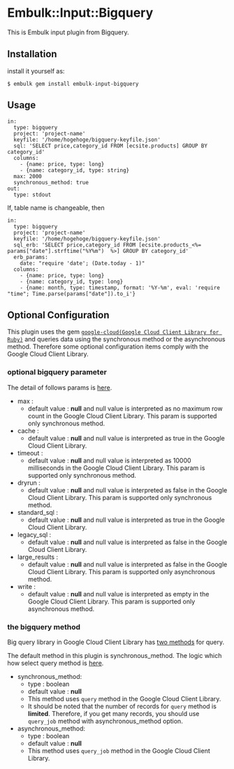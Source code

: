 # Embulk::Input::Bigquery

This is Embulk input plugin from Bigquery.

## Installation

install it yourself as:

    $ embulk gem install embulk-input-bigquery

## Usage

```
in:
  type: bigquery
  project: 'project-name'
  keyfile: '/home/hogehoge/bigquery-keyfile.json'
  sql: 'SELECT price,category_id FROM [ecsite.products] GROUP BY category_id'
  columns:
    - {name: price, type: long}
    - {name: category_id, type: string}
  max: 2000
  synchronous_method: true
out:
  type: stdout
```

If, table name is changeable, then

```
in:
  type: bigquery
  project: 'project-name'
  keyfile: '/home/hogehoge/bigquery-keyfile.json'
  sql_erb: 'SELECT price,category_id FROM [ecsite.products_<%= params["date"].strftime("%Y%m")  %>] GROUP BY category_id'
  erb_params:
    date: "require 'date'; (Date.today - 1)"
  columns:
    - {name: price, type: long}
    - {name: category_id, type: long}
    - {name: month, type: timestamp, format: '%Y-%m', eval: 'require "time"; Time.parse(params["date"]).to_i'}
```

## Optional Configuration
This plugin uses the gem [`google-cloud(Google Cloud Client Library for Ruby)`](https://github.com/GoogleCloudPlatform/google-cloud-ruby) and queries data using the synchronous method or the asynchronous  method.
Therefore some optional configuration items comply with the Google Cloud Client Library.

### optional bigquery parameter 

The detail of follows params is [here](https://github.com/GoogleCloudPlatform/google-cloud-ruby/blob/master/google-cloud-bigquery/lib/google/cloud/bigquery/project.rb).

- max :
  - default value : **null** and null value is interpreted as no maximum row count in the Google Cloud Client Library. This param is supported only synchronous method.
- cache :
  - default value : **null** and null value is interpreted as true in the Google Cloud Client Library. 
- timeout :
  - default value : **null** and null value is interpreted as 10000 milliseconds in the Google Cloud Client Library. This param is supported only synchronous method.
- dryrun :
  - default value : **null** and null value is interpreted as false in the Google Cloud Client Library. This param is supported only synchronous method.
- standard_sql :
  - default value : **null** and null value is interpreted as true in the Google Cloud Client Library.
- legacy_sql :
  - default value : **null** and null value is interpreted as false in the Google Cloud Client Library.
- large_results :
  - default value : **null** and null value is interpreted as false in the Google Cloud Client Library. This param is supported only asynchronous method.
- write : 
  - default value : **null** and null value is interpreted as empty in the Google Cloud Client Library. This param is supported only asynchronous method.

### the bigquery method
Big query library in Google Cloud Client Library has [two methods](https://github.com/GoogleCloudPlatform/google-cloud-ruby/blob/master/google-cloud-bigquery/lib/google/cloud/bigquery/project.rb) for query.

The default method in this plugin is synchronous_method.
The logic which how select query method is [here](https://github.com/ykoyano/embulk-input-bigquery/blob/master/lib/embulk/input/bigquery.rb#L41).
 
- synchronous_method:
   - type : boolean
   - default value : **null**
   - This method uses `query` method in the Google Cloud Client Library.
   - It should be noted that the number of records for `query` method is **limited**. Therefore, if you get many records, you should use `query_job` method with asynchronous_method option.
- asynchronous_method:
   - type : boolean
   - default value : **null**
   - This method uses `query_job` method in the Google Cloud Client Library.
